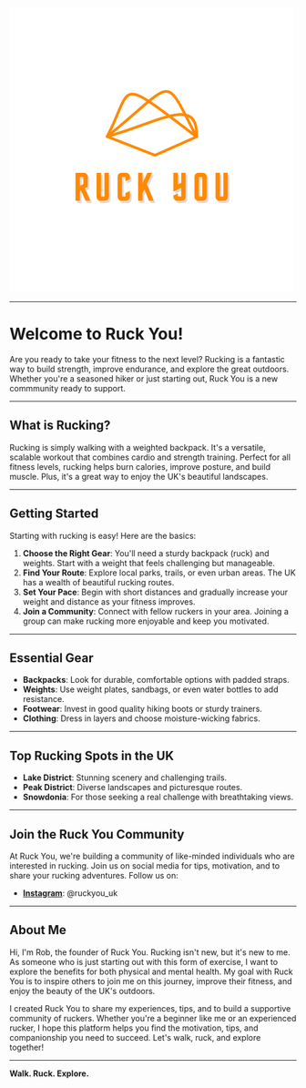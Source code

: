 

![Ruck You](Ruck_You_Logo.png)

---

# Welcome to Ruck You!

Are you ready to take your fitness to the next level? Rucking is a fantastic way to build strength, improve endurance, and explore the great outdoors. Whether you're a seasoned hiker or just starting out, Ruck You is a new commmunity ready to support.

---

## What is Rucking?

Rucking is simply walking with a weighted backpack. It's a versatile, scalable workout that combines cardio and strength training. Perfect for all fitness levels, rucking helps burn calories, improve posture, and build muscle. Plus, it's a great way to enjoy the UK's beautiful landscapes.

---

## Getting Started

Starting with rucking is easy! Here are the basics:

1. **Choose the Right Gear**: You'll need a sturdy backpack (ruck) and weights. Start with a weight that feels challenging but manageable.
2. **Find Your Route**: Explore local parks, trails, or even urban areas. The UK has a wealth of beautiful rucking routes.
3. **Set Your Pace**: Begin with short distances and gradually increase your weight and distance as your fitness improves.
4. **Join a Community**: Connect with fellow ruckers in your area. Joining a group can make rucking more enjoyable and keep you motivated.

---

## Essential Gear

- **Backpacks**: Look for durable, comfortable options with padded straps.
- **Weights**: Use weight plates, sandbags, or even water bottles to add resistance.
- **Footwear**: Invest in good quality hiking boots or sturdy trainers.
- **Clothing**: Dress in layers and choose moisture-wicking fabrics.

---

## Top Rucking Spots in the UK

- **Lake District**: Stunning scenery and challenging trails.
- **Peak District**: Diverse landscapes and picturesque routes.
- **Snowdonia**: For those seeking a real challenge with breathtaking views.

---

## Join the Ruck You Community

At Ruck You, we're building a community of like-minded individuals who are interested in rucking. Join us on social media for tips, motivation, and to share your rucking adventures. Follow us on:

- **[Instagram](https://www.instagram.com/ruckyou_uk)**: @ruckyou_uk

---

## About Me

Hi, I'm Rob, the founder of Ruck You. Rucking isn't new, but it's new to me. As someone who is just starting out with this form of exercise, I want to explore the benefits for both physical and mental health. My goal with Ruck You is to inspire others to join me on this journey, improve their fitness, and enjoy the beauty of the UK's outdoors.

I created Ruck You to share my experiences, tips, and to build a supportive community of ruckers. Whether you're a beginner like me or an experienced rucker, I hope this platform helps you find the motivation, tips, and companionship you need to succeed. Let's walk, ruck, and explore together!

---

**Walk. Ruck. Explore.**
